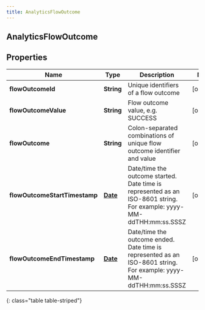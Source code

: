 ```yaml
---
title: AnalyticsFlowOutcome
---
```

## AnalyticsFlowOutcome


## Properties

| Name | Type | Description | Notes |
| ------------ | ------------- | ------------- | ------------- |
| **flowOutcomeId** | **String** | Unique identifiers of a flow outcome |  [optional] |
| **flowOutcomeValue** | **String** | Flow outcome value, e.g. SUCCESS |  [optional] |
| **flowOutcome** | **String** | Colon-separated combinations of unique flow outcome identifier and value |  [optional] |
| **flowOutcomeStartTimestamp** | [**Date**](Date.html) | Date/time the outcome started. Date time is represented as an ISO-8601 string. For example: yyyy-MM-ddTHH:mm:ss.SSSZ |  [optional] |
| **flowOutcomeEndTimestamp** | [**Date**](Date.html) | Date/time the outcome ended. Date time is represented as an ISO-8601 string. For example: yyyy-MM-ddTHH:mm:ss.SSSZ |  [optional] |
{: class="table table-striped"}



